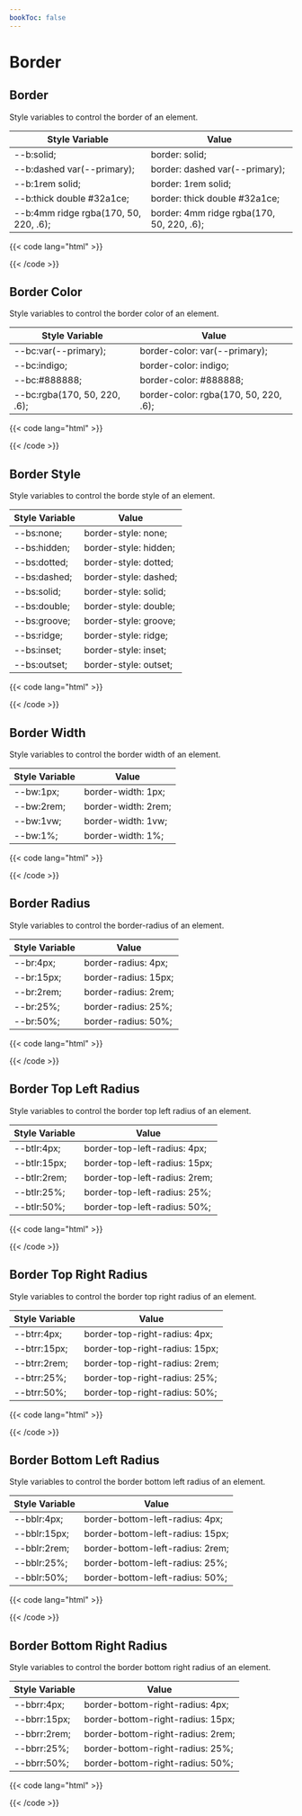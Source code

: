 ```yaml
---
bookToc: false
---
```


# Border

## Border

Style variables to control the border of an element.

| Style Variable                          | Value                                     |
|-----------------------------------------|-------------------------------------------|
| \-\-b:solid;                            | border: solid;                            |
| \-\-b:dashed var(\-\-primary);          | border: dashed var(\-\-primary);          |
| \-\-b:1rem solid;                       | border: 1rem solid;                       |
| \-\-b:thick double #32a1ce;             | border: thick double #32a1ce;             |
| \-\-b:4mm ridge rgba(170, 50, 220, .6); | border: 4mm ridge rgba(170, 50, 220, .6); |

{{< code lang="html" >}}
<div style="--b:solid; --p:4em; --m:1em; --d:inline-block"></div>
<div style="--b:dashed var(--primary); --p:4em; --m:1em; --d:inline-block"></div>
<div style="--b:1rem solid; --p:4em; --m:1em; --d:inline-block"></div>
<div style="--b:thick double #32a1ce; --p:4em; --m:1em; --d:inline-block"></div>
<div style="--b:4mm ridge rgba(170, 50, 220, .6); --p:4em; --m:1em; --d:inline-block"></div>
{{< /code >}}


## Border Color

Style variables to control the border color of an element.

| Style Variable                 | Value                                 |
|--------------------------------|---------------------------------------|
| \-\-bc:var(\-\-primary);       | border-color: var(\-\-primary);       |
| \-\-bc:indigo;                 | border-color: indigo;                 |
| \-\-bc:#888888;                | border-color: #888888;                |
| \-\-bc:rgba(170, 50, 220, .6); | border-color: rgba(170, 50, 220, .6); |

{{< code lang="html" >}}
<div style="--b:solid; --p:4em; --m:1em; --d:inline-block"></div>
<div style="--b:dashed var(--primary); --p:4em; --m:1em; --d:inline-block"></div>
<div style="--b:1rem solid; --p:4em; --m:1em; --d:inline-block"></div>
<div style="--b:thick double #32a1ce; --p:4em; --m:1em; --d:inline-block"></div>
<div style="--b:4mm ridge rgba(170, 50, 220, .6); --p:4em; --m:1em; --d:inline-block"></div>
{{< /code >}}


## Border Style

Style variables to control the borde style of an element.

| Style Variable | Value                 |
|----------------|-----------------------|
| \-\-bs:none;   | border-style: none;   |
| \-\-bs:hidden; | border-style: hidden; |
| \-\-bs:dotted; | border-style: dotted; |
| \-\-bs:dashed; | border-style: dashed; |
| \-\-bs:solid;  | border-style: solid;  |
| \-\-bs:double; | border-style: double; |
| \-\-bs:groove; | border-style: groove; |
| \-\-bs:ridge;  | border-style: ridge;  |
| \-\-bs:inset;  | border-style: inset;  |
| \-\-bs:outset; | border-style: outset; |

{{< code lang="html" >}}
<div style="--bs:dotted; --p:4em; --m:1em; --d:inline-block"></div>
<div style="--bs:dashed; --p:4em; --m:1em; --d:inline-block"></div>
<div style="--bs:solid; --p:4em; --m:1em; --d:inline-block"></div>
<div style="--bs:double; --p:4em; --m:1em; --d:inline-block"></div>
{{< /code >}}


## Border Width

Style variables to control the border width of an element.

| Style Variable | Value               |
|----------------|---------------------|
| \-\-bw:1px;    | border-width: 1px;  |
| \-\-bw:2rem;   | border-width: 2rem; |
| \-\-bw:1vw;    | border-width: 1vw;  |
| \-\-bw:1%;     | border-width: 1%;   |


{{< code lang="html" >}}
<div style="--bs:solid; --bw:1px; --p:4em; --m:1em; --d:inline-block"></div>
<div style="--bs:solid; --bw:5px; --p:4em; --m:1em; --d:inline-block"></div>
<div style="--bs:solid; --bw:2rem; --p:4em; --m:1em; --d:inline-block"></div>
<div style="--bs:solid; --bw:1vw; --p:4em; --m:1em; --d:inline-block"></div>
<div style="--bs:solid; --bw:1%; --p:4em; --m:1em; --d:inline-block"></div>
{{< /code >}}


## Border Radius

Style variables to control the border-radius of an element.

| Style Variable | Value                |
|----------------|----------------------|
| \-\-br:4px;    | border-radius: 4px;  |
| \-\-br:15px;   | border-radius: 15px; |
| \-\-br:2rem;   | border-radius: 2rem; |
| \-\-br:25%;    | border-radius: 25%;  |
| \-\-br:50%;    | border-radius: 50%;  |

{{< code lang="html" >}}
<div style="--bs:solid; --br:4px; --p:4em; --m:1em; --d:inline-block"></div>
<div style="--bs:solid; --br:15px; --p:4em; --m:1em; --d:inline-block"></div>
<div style="--bs:solid; --br:1rem; --p:4em; --m:1em; --d:inline-block"></div>
<div style="--bs:solid; --br:25%; --p:4em; --m:1em; --d:inline-block"></div>
<div style="--bs:solid; --br:50%; --p:4em; --m:1em; --d:inline-block"></div>
{{< /code >}}


## Border Top Left Radius

Style variables to control the border top left radius of an element.

| Style Variable | Value                         |
|----------------|-------------------------------|
| \-\-btlr:4px;  | border-top-left-radius: 4px;  |
| \-\-btlr:15px; | border-top-left-radius: 15px; |
| \-\-btlr:2rem; | border-top-left-radius: 2rem; |
| \-\-btlr:25%;  | border-top-left-radius: 25%;  |
| \-\-btlr:50%;  | border-top-left-radius: 50%;  |

{{< code lang="html" >}}
<div style="--bs:solid; --btlr:4px; --p:4em; --m:1em; --d:inline-block"></div>
<div style="--bs:solid; --btlr:1rem; --p:4em; --m:1em; --d:inline-block"></div>
<div style="--bs:solid; --btlr:25%; --p:4em; --m:1em; --d:inline-block"></div>
<div style="--bs:solid; --btlr:50%; --p:4em; --m:1em; --d:inline-block"></div>
<div style="--bs:solid; --btlr:100%; --p:4em; --m:1em; --d:inline-block"></div>
{{< /code >}}


## Border Top Right Radius

Style variables to control the border top right radius of an element.

| Style Variable | Value                          |
|----------------|--------------------------------|
| \-\-btrr:4px;  | border-top-right-radius: 4px;  |
| \-\-btrr:15px; | border-top-right-radius: 15px; |
| \-\-btrr:2rem; | border-top-right-radius: 2rem; |
| \-\-btrr:25%;  | border-top-right-radius: 25%;  |
| \-\-btrr:50%;  | border-top-right-radius: 50%;  |

{{< code lang="html" >}}
<div style="--bs:solid; --btrr:4px; --p:4em; --m:1em; --d:inline-block"></div>
<div style="--bs:solid; --btrr:1rem; --p:4em; --m:1em; --d:inline-block"></div>
<div style="--bs:solid; --btrr:25%; --p:4em; --m:1em; --d:inline-block"></div>
<div style="--bs:solid; --btrr:50%; --p:4em; --m:1em; --d:inline-block"></div>
<div style="--bs:solid; --btrr:100%; --p:4em; --m:1em; --d:inline-block"></div>
{{< /code >}}


## Border Bottom Left Radius

Style variables to control the border bottom left radius of an element.

| Style Variable | Value                            |
|----------------|----------------------------------|
| \-\-bblr:4px;  | border-bottom-left-radius: 4px;  |
| \-\-bblr:15px; | border-bottom-left-radius: 15px; |
| \-\-bblr:2rem; | border-bottom-left-radius: 2rem; |
| \-\-bblr:25%;  | border-bottom-left-radius: 25%;  |
| \-\-bblr:50%;  | border-bottom-left-radius: 50%;  |

{{< code lang="html" >}}
<div style="--bs:solid; --bblr:4px; --p:4em; --m:1em; --d:inline-block"></div>
<div style="--bs:solid; --bblr:1rem; --p:4em; --m:1em; --d:inline-block"></div>
<div style="--bs:solid; --bblr:25%; --p:4em; --m:1em; --d:inline-block"></div>
<div style="--bs:solid; --bblr:50%; --p:4em; --m:1em; --d:inline-block"></div>
<div style="--bs:solid; --bblr:100%; --p:4em; --m:1em; --d:inline-block"></div>
{{< /code >}}


## Border Bottom Right Radius

Style variables to control the border bottom right radius of an element.

| Style Variable | Value                             |
|----------------|-----------------------------------|
| \-\-bbrr:4px;  | border-bottom-right-radius: 4px;  |
| \-\-bbrr:15px; | border-bottom-right-radius: 15px; |
| \-\-bbrr:2rem; | border-bottom-right-radius: 2rem; |
| \-\-bbrr:25%;  | border-bottom-right-radius: 25%;  |
| \-\-bbrr:50%;  | border-bottom-right-radius: 50%;  |

{{< code lang="html" >}}
<div style="--bs:solid; --bbrr:4px; --p:4em; --m:1em; --d:inline-block"></div>
<div style="--bs:solid; --bbrr:1rem; --p:4em; --m:1em; --d:inline-block"></div>
<div style="--bs:solid; --bbrr:25%; --p:4em; --m:1em; --d:inline-block"></div>
<div style="--bs:solid; --bbrr:50%; --p:4em; --m:1em; --d:inline-block"></div>
<div style="--bs:solid; --bbrr:100%; --p:4em; --m:1em; --d:inline-block"></div>
{{< /code >}}
